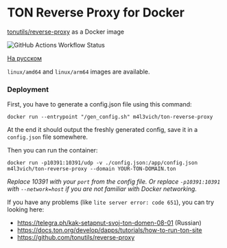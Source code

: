 # TON Reverse Proxy for Docker

[tonutils/reverse-proxy](https://github.com/tonutils/reverse-proxy) as a Docker image

![GitHub Actions Workflow Status](https://img.shields.io/github/actions/workflow/status/m4l3vich/ton-reverse-proxy-docker/docker-publish.yml)

[На русском](README_RU.md)

`linux/amd64` and `linux/arm64` images are available.

### Deployment

First, you have to generate a config.json file using this command:

```shell
docker run --entrypoint "/gen_config.sh" m4l3vich/ton-reverse-proxy
```

At the end it should output the freshly generated config, save it in a `config.json` file somewhere.

Then you can run the container:

```shell
docker run -p10391:10391/udp -v ./config.json:/app/config.json m4l3vich/ton-reverse-proxy --domain YOUR-TON-DOMAIN.ton
```

*Replace 10391 with your `port` from the config file. Or replace `-p10391:10391` with `--network=host` if you are not familiar with Docker networking.*

If you have any problems (like `lite server error: code 651`), you can try looking here:

- https://telegra.ph/kak-setapnut-svoj-ton-domen-08-01 (Russian)
- https://docs.ton.org/develop/dapps/tutorials/how-to-run-ton-site
- https://github.com/tonutils/reverse-proxy
